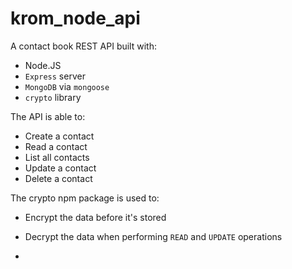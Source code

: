 # krom_node_api

A contact book REST API built with:
- Node.JS
- `Express` server
- `MongoDB` via `mongoose`
- `crypto` library

The API is able to:
- Create a contact
- Read a contact
- List all contacts
- Update a contact
- Delete a contact

The crypto npm package is used to:
- Encrypt the data before it's stored
- Decrypt the data when performing `READ` and `UPDATE` operations

- 
